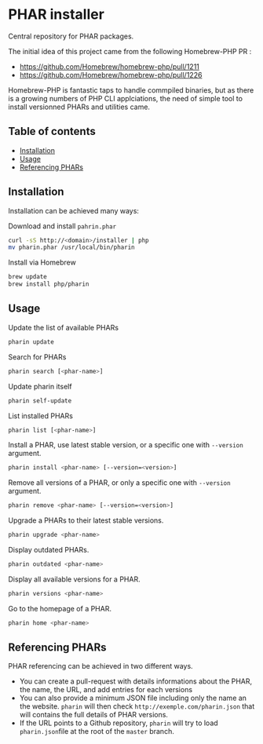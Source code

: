 # PHAR installer

Central repository for PHAR packages.

The initial idea of this project came from the following Homebrew-PHP PR :
* https://github.com/Homebrew/homebrew-php/pull/1211
* https://github.com/Homebrew/homebrew-php/pull/1226

Homebrew-PHP is fantastic taps to handle commpiled binaries, but as there is a growing numbers of PHP CLI applciations, the need of simple tool to install versionned PHARs and utilities came.

## Table of contents

* [Installation](#installation)
* [Usage](#usage)
* [Referencing PHARs](#referencing-phars)

## Installation

Installation can be achieved many ways:

Download and install `pahrin.phar`

```sh
curl -sS http://<domain>/installer | php
mv pharin.phar /usr/local/bin/pharin
```

Install via Homebrew

```sh
brew update
brew install php/pharin
```

## Usage

Update the list of available PHARs

```sh
pharin update
```

Search for PHARs

```sh
pharin search [<phar-name>]
```

Update pharin itself

```sh
pharin self-update
```

List installed PHARs

```sh
pharin list [<phar-name>]
```

Install a PHAR, use latest stable version, or a specific one with `--version` argument.

```sh
pharin install <phar-name> [--version=<version>]
```

Remove all versions of a PHAR, or only a specific one with `--version` argument.

```sh
pharin remove <phar-name> [--version=<version>]
```

Upgrade a PHARs to their latest stable versions.

```sh
pharin upgrade <phar-name>
```

Display outdated PHARs.

```sh
pharin outdated <phar-name>
```

Display all available versions for a PHAR.

```sh
pharin versions <phar-name>
```

Go to the homepage of a PHAR.

```sh
pharin home <phar-name>
```

## Referencing PHARs

PHAR referencing can be achieved in two different ways.
* You can create a pull-request with details informations about the PHAR, the name, the URL, and add entries for each versions
* You can also provide a minimum JSON file including only the name an the website. `pharin` will then check `http://exemple.com/pharin.json` that will contains the full details of PHAR versions.
* If the URL points to a Github repository, `pharin` will try to load `pharin.json`file at the root of the `master` branch.
